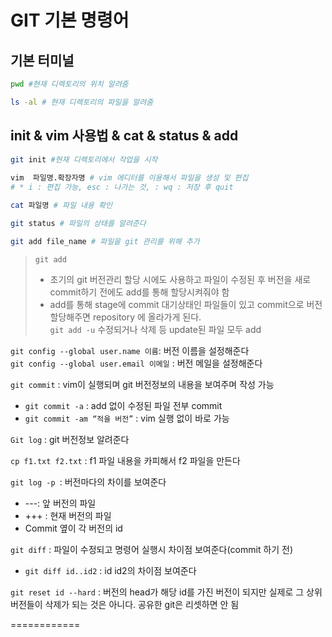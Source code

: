 # GIT 기본 명령어
## 기본 터미널
```Bash 
pwd #현재 디렉토리의 위치 알려줌  

ls -al # 현재 디렉토리의 파일을 알려줌
```

## init & vim 사용법 & cat & status & add
```bash
git init #현재 디렉토리에서 작업을 시작 
 
vim  파일명.확장자명 # vim 에디터를 이용해서 파일을 생성 및 편집
# * i : 편집 가능, esc : 나가는 것, : wq : 저장 후 quit  

cat 파일명 # 파일 내용 확인

git status # 파일의 상태를 알려준다

git add file_name # 파일을 git 관리를 위해 추가
```
> `git add` 
> *  초기의 git 버전관리 할당 시에도 사용하고 파일이 수정된 후 버전을 새로 commit하기 전에도 add를 통해 할당시켜줘야 함  
> * add를 통해 stage에 commit 대기상태인 파일들이 있고 commit으로 버전 할당해주면 repository 에 올라가게 된다.  
> `git add -u` 수정되거나 삭제 등 update된 파일 모두 add

`git config --global user.name 이름`: 버전 이름을 설정해준다  
`git config --global user.email 이메일` : 버전 메일을 설정해준다

`git commit` : vim이 실행되며 git 버전정보의 내용을 보여주며 작성 가능
* `git commit -a` : add 없이 수정된 파일 전부 commit
* `git commit -am “적을 버전”` : vim 실행 없이 바로 가능 

`Git log` : git 버전정보 알려준다

`cp f1.txt f2.txt` :  f1 파일 내용을 카피해서 f2 파일을 만든다

`git log -p `: 버전마다의 차이를 보여준다
* ---: 앞 버전의 파일  
* +++ : 현재 버전의 파일
* Commit 옆이 각 버전의 id

`git diff` : 파일이 수정되고 명령어 실행시 차이점 보여준다(commit 하기 전)
* `git diff id..id2` :  id id2의 차이점 보여준다

`git reset id --hard` : 버전의 head가 해당 id를 가진 버전이 되지만 실제로 그 상위 버전들이 삭제가 되는 것은 아니다. 공유한 git은 리셋하면 안 됨

============